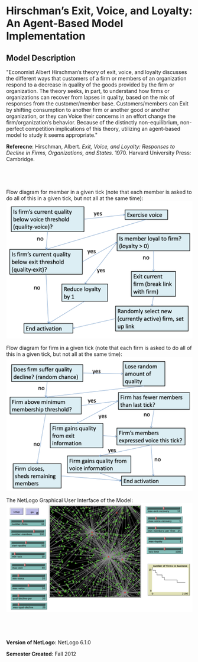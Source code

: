 # Hirschman’s Exit, Voice, and Loyalty: An Agent-Based Model Implementation

## Model Description 

"Economist Albert Hirschman’s theory of exit, voice, and loyalty discusses the different ways that customers of a firm or members of an organization respond to a decrease in quality of the goods provided by the firm or organization. The theory seeks, in part, to understand how firms or organizations can recover from lapses in quality, based on the mix of responses from the customer/member base.  Customers/members can Exit by shifting consumption to another firm or another good or another organization, or they can Voice their concerns in an effort change the firm/organization’s behavior.  Because of the distinctly non-equilibrium, non-perfect competition implications of this theory, utilizing an agent-based model to study it seems appropriate." 

**Referecne**:
Hirschman, Albert.  *Exit, Voice, and Loyalty: Responses to Decline in Firms, Organizations, and States*.  1970.  Harvard University Press: Cambridge.

## &nbsp;
Flow diagram for member in a given tick (note that each member is asked to do all of this in a given tick, but not all at the same time):
![MemberFlow](MemberFlow.png)

Flow diagram for firm in a given tick (note that each firm is asked to do all of this in a given tick, but not all at the same time):
![FirmFlow](FirmFlow.png)

The NetLogo Graphical User Interface of the Model: 
![The NetLogo Graphical User Interface](GUI.png)

## &nbsp;

**Version of NetLogo**: NetLogo 6.1.0

**Semester Created**: Fall 2012

